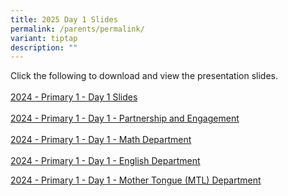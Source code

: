 ```yaml
---
title: 2025 Day 1 Slides
permalink: /parents/permalink/
variant: tiptap
description: ""
---
```

<p>Click the following to download and view the presentation slides.<br><br><a href="/files/2024_p1_day_1_slides .pdf" rel="noopener noreferrer nofollow" target="_blank">2024 - Primary 1 - Day 1 Slides</a><br><br><a href="https://youtu.be/kfOyIa3VFEQ" rel="noopener noreferrer nofollow" target="_blank">2024 - Primary 1 - Day 1 - Partnership and Engagement</a><br><br><a href="https://youtu.be/tuRuWPiZ_-o" rel="noopener noreferrer nofollow" target="_blank">2024 - Primary 1 - Day 1 - Math Department</a><br><br><a href="https://youtu.be/LwP93rztJdU" rel="noopener noreferrer nofollow" target="_blank">2024 - Primary 1 - Day 1 - English Department</a></p><p></p><p><a href="https://youtu.be/MKWMZzA2XEE" rel="noopener noreferrer nofollow" target="_blank">2024 - Primary 1 - Day 1 - Mother Tongue (MTL) Department</a></p>